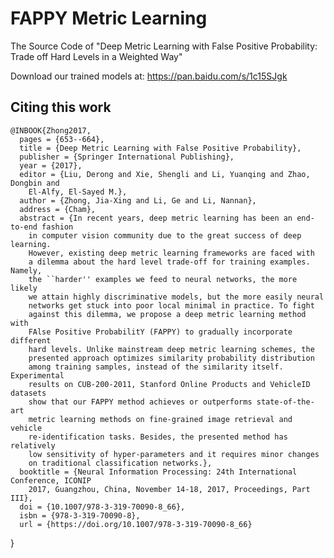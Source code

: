 # FAPPY Metric Learning
The Source Code of "Deep Metric Learning with False Positive Probability: Trade off Hard Levels in a Weighted Way"

Download our trained models at: 
https://pan.baidu.com/s/1c15SJgk

## Citing this work 

    @INBOOK{Zhong2017,
      pages = {653--664},
      title = {Deep Metric Learning with False Positive Probability},
      publisher = {Springer International Publishing},
      year = {2017},
      editor = {Liu, Derong and Xie, Shengli and Li, Yuanqing and Zhao, Dongbin and
    	El-Alfy, El-Sayed M.},
      author = {Zhong, Jia-Xing and Li, Ge and Li, Nannan},
      address = {Cham},
      abstract = {In recent years, deep metric learning has been an end-to-end fashion
    	in computer vision community due to the great success of deep learning.
    	However, existing deep metric learning frameworks are faced with
    	a dilemma about the hard level trade-off for training examples. Namely,
    	the ``harder'' examples we feed to neural networks, the more likely
    	we attain highly discriminative models, but the more easily neural
    	networks get stuck into poor local minimal in practice. To fight
    	against this dilemma, we propose a deep metric learning method with
    	FAlse Positive ProbabilitY (FAPPY) to gradually incorporate different
    	hard levels. Unlike mainstream deep metric learning schemes, the
    	presented approach optimizes similarity probability distribution
    	among training samples, instead of the similarity itself. Experimental
    	results on CUB-200-2011, Stanford Online Products and VehicleID datasets
    	show that our FAPPY method achieves or outperforms state-of-the-art
    	metric learning methods on fine-grained image retrieval and vehicle
    	re-identification tasks. Besides, the presented method has relatively
    	low sensitivity of hyper-parameters and it requires minor changes
    	on traditional classification networks.},
      booktitle = {Neural Information Processing: 24th International Conference, ICONIP
    	2017, Guangzhou, China, November 14-18, 2017, Proceedings, Part III},
      doi = {10.1007/978-3-319-70090-8_66},
      isbn = {978-3-319-70090-8},
      url = {https://doi.org/10.1007/978-3-319-70090-8_66}
  }

